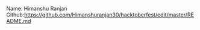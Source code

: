 Name: Himanshu Ranjan<br/>
Github:https://github.com/Himanshuranjan30/hacktoberfest/edit/master/README.md</br>

